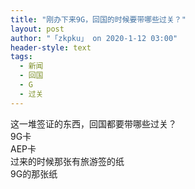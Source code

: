 ```yaml
---
title: "刚办下来9G，回国的时候要带哪些过关？"
layout: post
author: "「zkpku」 on 2020-1-12 03:00"
header-style: text
tags:
  - 新闻
  - 回国
  - G
  - 过关
---
```


<head></head>
<body>
  这一堆签证的东西，回国都要带哪些过关？
 <br> 9G卡
 <br> AEP卡
 <br> 过来的时候那张有旅游签的纸
 <br> 9G的那张纸
 <br>
</body>


